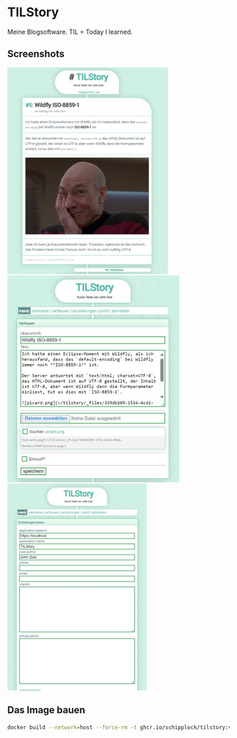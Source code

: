 # TILStory

Meine Blogsoftware. TIL = Today I learned.

## Screenshots

![](</screenshots/screenshot1_low.jpg>)
![](</screenshots/screenshot5_low.jpg>)
![](</screenshots/screenshot6_low.jpg>)

## Das Image bauen

```bash
docker build --network=host --force-rm -t ghcr.io/schipplock/tilstory:v0.0.2 .
```